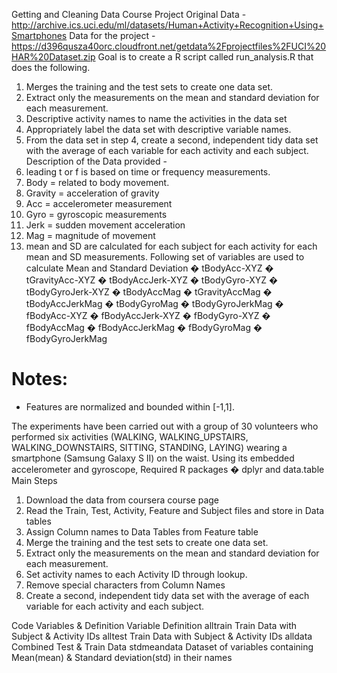 Getting and Cleaning Data Course Project
Original Data -
http://archive.ics.uci.edu/ml/datasets/Human+Activity+Recognition+Using+Smartphones
Data for the project -
https://d396qusza40orc.cloudfront.net/getdata%2Fprojectfiles%2FUCI%20HAR%20Dataset.zip
Goal is to create a R script called run_analysis.R that does the following.
1.	Merges the training and the test sets to create one data set.
2.	Extract only the measurements on the mean and standard deviation for each measurement.
3.	Descriptive activity names to name the activities in the data set
4.	Appropriately label the data set with descriptive variable names.
5.	From the data set in step 4, create a second, independent tidy data set with the average of each variable for each activity and each subject.
Description of the Data provided -
1.	leading t or f is based on time or frequency measurements.
2.	Body = related to body movement.
3.	Gravity = acceleration of gravity
4.	Acc = accelerometer measurement
5.	Gyro = gyroscopic measurements
6.	Jerk = sudden movement acceleration
7.	Mag = magnitude of movement
8.	mean and SD are calculated for each subject for each activity for each mean and SD measurements.
Following set of variables are used to calculate Mean and Standard Deviation
�	tBodyAcc-XYZ
�	tGravityAcc-XYZ
�	tBodyAccJerk-XYZ
�	tBodyGyro-XYZ
�	tBodyGyroJerk-XYZ
�	tBodyAccMag
�	tGravityAccMag
�	tBodyAccJerkMag
�	tBodyGyroMag
�	tBodyGyroJerkMag
�	fBodyAcc-XYZ
�	fBodyAccJerk-XYZ
�	fBodyGyro-XYZ
�	fBodyAccMag
�	fBodyAccJerkMag
�	fBodyGyroMag
�	fBodyGyroJerkMag

Notes:
======
- Features are normalized and bounded within [-1,1].

The experiments have been carried out with a group of 30 volunteers who performed six activities (WALKING, WALKING_UPSTAIRS, WALKING_DOWNSTAIRS, SITTING, STANDING, LAYING) wearing a smartphone (Samsung Galaxy S II) on the waist. Using its embedded accelerometer and gyroscope,
Required R packages � dplyr and data.table
Main Steps
1.	Download the data from coursera course page
2.	Read the Train, Test, Activity, Feature and Subject files and store in Data tables
3.	Assign Column names to Data Tables from Feature table
4.	Merge the training and the test sets to create one data set.
5.	Extract only the measurements on the mean and standard deviation for each measurement.
6.	Set activity names to each Activity ID through lookup.
7.	Remove special characters from Column Names
8.	Create a second, independent tidy data set with the average of each variable for each activity and each subject.

Code Variables & Definition
Variable	Definition
alltrain	Train Data with Subject & Activity IDs
alltest	Train Data with Subject & Activity IDs
alldata	Combined Test & Train Data
stdmeandata	Dataset of variables containing Mean(mean) & Standard deviation(std) in their names

